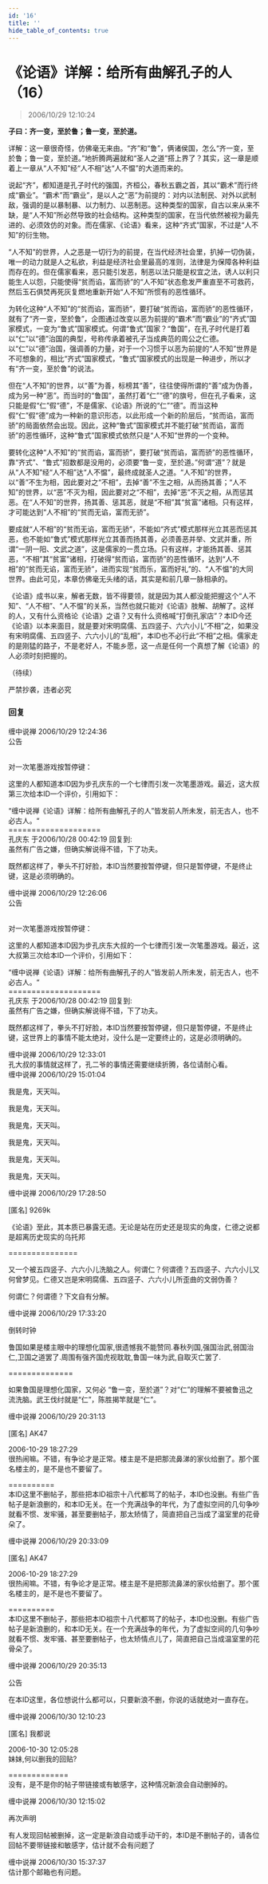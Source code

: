 ```yaml
---
id: '16'
title: ''
hide_table_of_contents: true
---
```


# 《论语》详解：给所有曲解孔子的人（16）

> 2006/10/29 12:10:24

**子曰：齐一变，至於鲁；鲁一变，至於道。**
 
详解：这一章很奇怪，仿佛毫无来由。“齐”和“鲁”，俩诸侯国，怎么“齐一变，至於鲁；鲁一变，至於道。”地折腾两遍就和“圣人之道”搭上界了？其实，这一章是顺着上一章从“人不知”经“人不相”达“人不愠”的大道而来的。
 
说起“齐”，都知道是孔子时代的强国，齐桓公，春秋五霸之首，其以“霸术”而行终成“霸业”。“霸术”而“霸业”，是以人之“恶”为前提的：对内以法制民、对外以武制敌，强调的是以暴制暴、以力制力、以恶制恶。这种类型的国家，自古以来从来不缺，是“人不知”所必然导致的社会结构。这种类型的国家，在当代依然被视为最先进的、必须效仿的对象。而在儒家、《论语》看来，这种“齐式”国家，不过是“人不知”的衍生物。

“人不知”的世界，人之恶是一切行为的前提，在当代经济社会里，扒掉一切伪装，唯一的动力就是人之私欲，利益是经济社会里最高的准则，法律是为保障各种利益而存在的。但在儒家看来，恶只能引发恶，制恶以法只能是权宜之法，诱人以利只能生人以怨，只能使得“贫而谄，富而骄”的“人不知”状态愈发严重直至不可救药，然后玉石俱焚再死灰复燃地重新开始“人不知”所惯有的恶性循环。

为转化这种“人不知”的“贫而谄，富而骄”，要打破“贫而谄，富而骄”的恶性循环，就有了“齐一变，至於鲁”，企图通过改变以恶为前提的“霸术”而“霸业”的“齐式”国家模式，一变为“鲁式”国家模式。何谓“鲁式”国家？“鲁国”，在孔子时代是打着以“仁”以“德”治国的典型，号称传承着被孔子当成典范的周公之仁德。以“仁”以“德”治国，强调善的力量，对于一个习惯于以恶为前提的“人不知”世界是不可想象的，相比“齐式”国家模式，“鲁式”国家模式的出现是一种进步，所以才有“齐一变，至於鲁”的说法。

但在“人不知”的世界，以“善”为善，标榜其“善”，往往使得所谓的“善”成为伪善，成为另一种“恶”。而当时的“鲁国”，虽然打着“仁”“德”的旗号，但在孔子看来，这只能是假“仁”假“德”，不是儒家、《论语》所说的“仁”“德”。而当这种假“仁”假“德”成为一种新的意识形态，以此形成一个新的阶层后，“贫而谄，富而骄”的局面依然会出现。因此，这种“鲁式”国家模式并不能打破“贫而谄，富而骄”的恶性循环，这种“鲁式”国家模式依然只是“人不知”世界的一个变种。

要转化这种“人不知”的“贫而谄，富而骄”，要打破“贫而谄，富而骄”的恶性循环，靠“齐式”、“鲁式”招数都是没用的，必须要“鲁一变，至於道。”何谓“道”？就是从“人不知”经“人不相”达“人不愠”，最终成就圣人之道。“人不知”的世界，以“善”不生为相，因此要对之“不相”，去掉“善”不生之相，从而扬其善；“人不知”的世界，以“恶”不灭为相，因此要对之“不相”，去掉“恶”不灭之相，从而惩其恶。在“人不知”的世界，扬其善、惩其恶，就是“不相”其“贫富”诸相。只有这样，才可能达到“人不相”的“贫而无谄，富而无骄”。

要成就“人不相”的“贫而无谄，富而无骄”，不能如“齐式”模式那样光立其恶而惩其恶，也不能如“鲁式”模式那样光立其善而扬其善，必须善恶并举、文武并重，所谓“一阴一阳、文武之道”，这是儒家的一贯立场。只有这样，才能扬其善、惩其恶，“不相”其“贫富”诸相，打破得“贫而谄，富而骄”的恶性循环，达到“人不相”的“贫而无谄，富而无骄”，进而实现“贫而乐，富而好礼”的、“人不愠”的大同世界。由此可见，本章仿佛毫无头绪的话，其实是和前几章一脉相承的。

《论语》成书以来，解者无数，皆不得要领，就是因为其人都没能把握这个“人不知”、“人不相”、“人不愠”的关系，当然也就只能对《论语》肢解、胡解了。这样的人，又有什么资格论《论语》之语？又有什么资格喊“打倒孔家店”？本ID今还《论语》以本来面目，就是要对宋明腐儒、五四竖子、六六小儿“不相”之，如果没有宋明腐儒、五四竖子、六六小儿的“乱相”，本ID也不必行此“不相”之相。儒家走的是刚猛的路子，不是老好人，不能乡愿，这一点是任何一个真想了解《论语》的人必须时刻把握的。

（待续）

<div style={{fontSize: 'xx-large', fontWeight: '500', textAlign: 'center'}}>
严禁抄袭，违者必究
</div>

### 回复

<div class='blog-comment'>
<span class='blog-comment-chan'>缠中说禅</span> 2006/10/29 12:24:36<br/>
公告<br/><br/>

对一次笔墨游戏按暂停键：<br/>

这里的人都知道本ID因为步孔庆东的一个七律而引发一次笔墨游戏。最近，这大叔第三次给本ID一个评价，引用如下：<br/>

“缠中说禅《论语》详解：给所有曲解孔子的人”皆发前人所未发，前无古人，也不必古人。“<br/>
====================<br/>
孔庆东 于2006/10/28 00:42:19 回复到: <br/>
虽然有广告之嫌，但确实解说得不错，下了功夫。

既然都这样了，拳头不打好脸，本ID当然要按暂停键，但只是暂停键，不是终止键，这是必须明确的。
</div>

<div class='blog-comment'>
<span class='blog-comment-chan'>缠中说禅</span> 2006/10/29 12:26:06<br/>
公告<br/><br/>

对一次笔墨游戏按暂停键：<br/>

这里的人都知道本ID因为步孔庆东大叔的一个七律而引发一次笔墨游戏。最近，这大叔第三次给本ID一个评价，引用如下：<br/>

“缠中说禅《论语》详解：给所有曲解孔子的人”皆发前人所未发，前无古人，也不必古人。“<br/>
====================<br/>
孔庆东 于2006/10/28 00:42:19 回复到: <br/>
虽然有广告之嫌，但确实解说得不错，下了功夫。

既然都这样了，拳头不打好脸，本ID当然要按暂停键，但只是暂停键，不是终止键，这世界上的事情不能太绝对，没什么是一定要终止的，这是必须明确的。
</div>

<div class='blog-comment'>
<span class='blog-comment-chan'>缠中说禅</span> 2006/10/29 12:33:01<br/>
孔大叔的事情就这样了，孔二爷的事情还需要继续折腾，各位请耐心看。
</div>

<div class='blog-comment'>
<span class='blog-comment-chan'>缠中说禅</span> 2006/10/29 15:01:04<br/>

我是鬼，天天叫。

我是鬼，天天叫。

我是鬼，天天叫。

我是鬼，天天叫。

我是鬼，天天叫。

我是鬼，天天叫。
</div>

<div class='blog-comment'>
<span class='blog-comment-chan'>缠中说禅</span> 2006/10/29 17:28:50<br/>

[匿名] 9269k

《论语》至此，其本质已暴露无遗。无论是站在历史还是现实的角度，仁德之说都是超离历史现实的乌托邦 
 
===============<br/>

又一个被五四竖子、六六小儿洗脑之人。何谓仁？何谓德？五四竖子、六六小儿又何曾梦见。仁德又岂是宋明腐儒、五四竖子、六六小儿所歪曲的文弱伪善？

何谓仁？何谓德？下文自有分解。
</div>

<div class='blog-comment'>
<span class='blog-comment-chan'>缠中说禅</span> 2006/10/29 17:33:20<br/>

倒转时钟 

鲁国如果是楼主眼中的理想化国家,很遗憾我不能赞同.春秋列国,强国治武,弱国治仁,卫国之道罢了.周围有强齐国虎视耽耽,鲁国一味为武,自取灭亡罢了.

==============<br/>

如果鲁国是理想化国家，又何必 “鲁一变，至於道”？对“仁”的理解不要被鲁迅之流洗脑。武王伐纣就是“仁”，陈胜揭竿就是“仁”。
</div>

<div class='blog-comment'>
<span class='blog-comment-chan'>缠中说禅</span> 2006/10/29 20:31:13<br/>

[匿名] AK47 

 
2006-10-29 18:27:29 <br/>
很热闹嘛。不错，有争论才是正常。楼主是不是把那流鼻涕的家伙给删了。那个匿名楼主的，是不是也不要留了。 
 
==========<br/>
本ID这里不删帖子，那些把本ID祖宗十八代都骂了的帖子，本ID也没删。有些广告帖子是新浪删的，和本ID无关。在一个充满战争的年代，为了虚拟空间的几句争吵就看不惯、发牢骚，甚至要删帖子，那太矫情了，简直把自己当成了温室里的花骨朵了。
</div>

<div class='blog-comment'>
<span class='blog-comment-chan'>缠中说禅</span> 2006/10/29 20:33:09<br/>

[匿名] AK47 


2006-10-29 18:27:29 <br/>
很热闹嘛。不错，有争论才是正常。楼主是不是把那流鼻涕的家伙给删了。那个匿名楼主的，是不是也不要留了。 

==========<br/>
本ID这里不删帖子，那些把本ID祖宗十八代都骂了的帖子，本ID也没删。有些广告帖子是新浪删的，和本ID无关。在一个充满战争的年代，为了虚拟空间的几句争吵就看不惯、发牢骚、甚至要删帖子，也太矫情点儿了，简直把自己当成温室里的花骨朵了。
</div>

<div class='blog-comment'>
<span class='blog-comment-chan'>缠中说禅</span> 2006/10/29 20:35:13<br/>

公告

在本ID这里，各位想说什么都可以，只要新浪不删，你说的话就绝对一直存在。
</div>

<div class='blog-comment'>
<span class='blog-comment-chan'>缠中说禅</span> 2006/10/30 12:10:23<br/>

[匿名] 我都说 

 
2006-10-30 12:05:28 <br/>
妹妹,何以删我的回贴? 
 
=============<br/>
没有，是不是你的帖子带链接或有敏感字，这种情况新浪会自动删掉的。
</div>

<div class='blog-comment'>
<span class='blog-comment-chan'>缠中说禅</span> 2006/10/30 12:15:02<br/>

再次声明

有人发现回帖被删掉，这一定是新浪自动或手动干的，本ID是不删帖子的，请各位回帖不要带链接和敏感字，估计就不会有问题了
</div>

<div class='blog-comment'>
<span class='blog-comment-chan'>缠中说禅</span> 2006/10/30 15:37:37<br/>
估计那个邮箱也有问题。
</div>